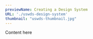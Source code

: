 ```yaml
---
previewName: Creating a Design System
URL: './uswds-design-system'
thumbnail: "uswds-thumbnail.jpg"
---
```


Content here
